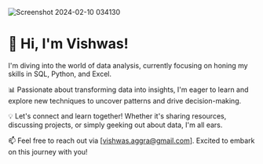 ![Screenshot 2024-02-10 034130](https://github.com/tumbleweed11/tumbleweed11/assets/143931674/9358d8d6-4b8c-4763-9322-f5dfbc583042)

# 👋 Hi, I'm Vishwas!


I'm diving into the world of data analysis, currently focusing on honing my skills in SQL, Python, and Excel.

📊 Passionate about transforming data into insights, I'm eager to learn and explore new techniques to uncover patterns and drive decision-making.

💡 Let's connect and learn together! Whether it's sharing resources, discussing projects, or simply geeking out about data, I'm all ears.

📫 Feel free to reach out via [vishwas.aggra@gmail.com]. Excited to embark on this journey with you!
